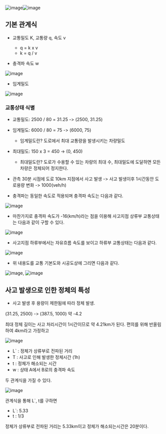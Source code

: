 ![image](https://github.com/Jaeboong/Study/assets/158824294/f226e088-ccd0-4b25-9970-eb3d56521903)![image](https://github.com/Jaeboong/Study/assets/158824294/f5018ff6-c9d8-4c77-b47c-cf5083bd246a)


## 기본 관계식

- 교통밀도 K, 교통량 q, 속도 v
  * q = k x v
  * k = q / v
 
- 충격파 속도 w
  
![image](https://github.com/Jaeboong/Study/assets/158824294/f27b91c3-1366-4a2f-bb97-0c2b6eec36d9)

- 임계밀도

![image](https://github.com/Jaeboong/Study/assets/158824294/f65682b5-be45-4b02-ad5b-45d8fe4481fc)

### 교통상태 식별

- 교통밀도: 2500 / 80 = 31.25 -> (2500, 31.25)
- 임계밀도: 6000 / 80 = 75 -> (6000, 75)
  * 임계밀도란? 도로에서 최대 교통량을 발생시키는 차량밀도
- 최대밀도: 150 x 3 = 450 -> (0, 450)
  * 최대밀도란? 도로가 수용할 수 있는 차량의 최대 수, 최대밀도에 도달하면 모든 차량은 정체되어 정지한다.
 
- 관측 30분 시점에 도로 10km 지점에서 사고 발생 -> 사고 발생이후 1시간동안 도로용량 변화 -> 1000(veh/h)
- 충격파는 동일한 속도로 적용되며 충격파 속도는 다음과 같다.

![image](https://github.com/Jaeboong/Study/assets/158824294/e88a2059-cdda-46db-999c-d67a64c77373)

- 마찬가지로 충격파 속도가 -16(km/h)라는 점을 이용해 사고지점 상류부 교통상태는 다음과 같이 구할 수 있다.

![image](https://github.com/Jaeboong/Study/assets/158824294/f20c3d1f-ff55-44f9-a7c3-6fae988fe224)

- 사고지점 하류부에서는 자유흐름 속도를 보이고 하류부 교통상태는 다음과 같다.

![image](https://github.com/Jaeboong/Study/assets/158824294/9e11d267-3618-415b-9f48-0019681c5880)

- 위 내용도를 교통 기본도와 시공도상에 그리면 다음과 같다.

![image](https://github.com/Jaeboong/Study/assets/158824294/2d645b0b-edff-40c9-ad6a-b55d78a53b8a), ![image](https://github.com/Jaeboong/Study/assets/158824294/d930b75e-9bcc-48a7-82f8-ca53b8880117)



## 사고 발생으로 인한 정체의 특성

- 사고 발생 후 용량이 제한됨에 따라 정체 발생.

(31.25, 2500) -> (387.5, 1000) 약 -4.2

최대 정체 길이는 사고 처리시간이 1시간이므로 약 4.21km가 된다. 편의를 위해 반올림하여 4km라고 가정하고

![image](https://github.com/Jaeboong/Study/assets/158824294/3ad83711-1cf0-48b6-a610-85458fec95eb)

- L` : 정체가 상류부로 전파된 거리
- T  : 사고로 인해 발생한 정체시간 (1h)
- t  : 정체가 해소되는 시간
- w  : 상태 A에서 B로의 충격파 속도

두 관계식을 가질 수 있다.

![image](https://github.com/Jaeboong/Study/assets/158824294/39d61c31-97d5-41a9-805b-3023cf401bdd)

관계식을 통해 L`, t를 구하면

- L`: 5.33
- t : 1/3

정체가 상류부로 전파된 거리는 5.33km이고 정체가 해소되는시간은 20분이다.




